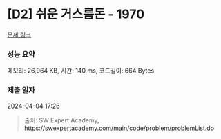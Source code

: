 # [D2] 쉬운 거스름돈 - 1970 

[문제 링크](https://swexpertacademy.com/main/code/problem/problemDetail.do?contestProbId=AV5PsIl6AXIDFAUq) 

### 성능 요약

메모리: 26,964 KB, 시간: 140 ms, 코드길이: 664 Bytes

### 제출 일자

2024-04-04 17:26



> 출처: SW Expert Academy, https://swexpertacademy.com/main/code/problem/problemList.do